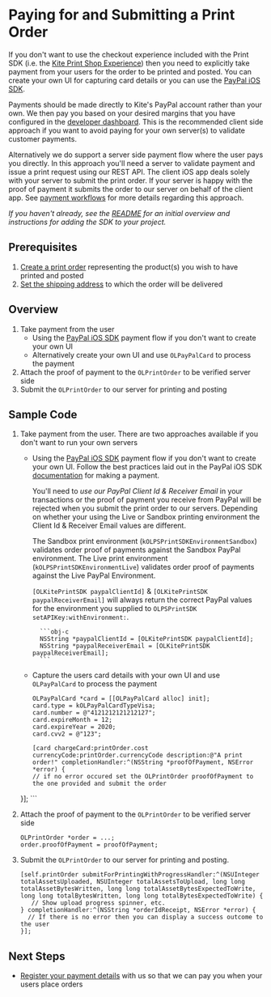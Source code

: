 Paying for and Submitting a Print Order
==============

If you don't want to use the checkout experience included with the Print SDK (i.e. the [Kite Print Shop Experience](print_shop.md)) then you need to explicitly take payment from your users for the order to be printed and posted. You can create your own UI for capturing card details or you can use the [PayPal iOS SDK](https://github.com/paypal/PayPal-iOS-SDK).

Payments should be made directly to Kite's PayPal account rather than your own. We then pay you based on your desired margins that you have configured in the [developer dashboard](https://www.kite.ly). This is the recommended client side approach if you want to avoid paying for your own server(s) to validate customer payments.

Alternatively we do support a server side payment flow where the user pays you directly. In this approach you'll need a server to validate payment and issue a print request using our REST API. The client iOS app deals solely with your server to submit the print order. If your server is happy with the proof of payment it submits the order to our server on behalf of the client app. See [payment workflows](https://www.kite.ly/docs/1.1/payment_workflows) for more details regarding this approach.

_If you haven't already, see the [README](../README.md) for an initial overview and instructions for adding the SDK to your project._

Prerequisites
--------
1. [Create a print order](create_print_order.md) representing the product(s) you wish to have printed and posted
2. [Set the shipping address](shipping.md) to which the order will be delivered

Overview
--------
1. Take payment from the user
    - Using the [PayPal iOS SDK](https://github.com/paypal/PayPal-iOS-SDK) payment flow if you don't want to create your own UI
    - Alternatively create your own UI and use `OLPayPalCard` to process the payment
2. Attach the proof of payment to the `OLPrintOrder` to be verified server side
3. Submit the `OLPrintOrder` to our server for printing and posting

Sample Code
-----------

1. Take payment from the user. There are two approaches available if you don't want to run your own servers
    - Using the [PayPal iOS SDK](https://github.com/paypal/PayPal-iOS-SDK) payment flow if you don't want to create your own UI. Follow the best practices laid out in the PayPal iOS SDK [documentation](https://github.com/paypal/PayPal-iOS-SDK) for making a payment.

	    You'll need to *use our PayPal Client Id & Receiver Email* in your transactions or the proof of payment you receive from PayPal will be rejected when you submit the print order to our servers. Depending on whether your using the Live or Sandbox printing environment the Client Id & Receiver Email values are different.

	    The Sandbox print environment (`kOLPSPrintSDKEnvironmentSandbox`) validates order proof of payments against the Sandbox PayPal environment. The Live print environment (`kOLPSPrintSDKEnvironmentLive`) validates order proof of payments against the Live PayPal Environment.

	    `[OLKitePrintSDK paypalClientId]` & `[OLKitePrintSDK paypalReceiverEmail]` will always return the correct PayPal values for the environment you supplied to `OLPSPrintSDK setAPIKey:withEnvironment:`.

	        ```obj-c
	        NSString *paypalClientId = [OLKitePrintSDK paypalClientId];
	        NSString *paypalReceiverEmail = [OLKitePrintSDK paypalReceiverEmail];
	        ```

    - Capture the users card details with your own UI and use `OLPayPalCard` to process the payment

        ```obj-c
        OLPayPalCard *card = [[OLPayPalCard alloc] init];
        card.type = kOLPayPalCardTypeVisa;
        card.number = @"4121212121212127";
        card.expireMonth = 12;
        card.expireYear = 2020;
        card.cvv2 = @"123";

        [card chargeCard:printOrder.cost currencyCode:printOrder.currencyCode description:@"A print order!" completionHandler:^(NSString *proofOfPayment, NSError *error) {
        // if no error occured set the OLPrintOrder proofOfPayment to the one provided and submit the order
    }];
        ```
2. Attach the proof of payment to the `OLPrintOrder` to be verified server side

    ```obj-c
    OLPrintOrder *order = ...;
    order.proofOfPayment = proofOfPayment;
    ```
3. Submit the `OLPrintOrder` to our server for printing and posting.

     ```obj-c
    [self.printOrder submitForPrintingWithProgressHandler:^(NSUInteger totalAssetsUploaded, NSUInteger totalAssetsToUpload, long long totalAssetBytesWritten, long long totalAssetBytesExpectedToWrite, long long totalBytesWritten, long long totalBytesExpectedToWrite) {
        // Show upload progress spinner, etc.
    } completionHandler:^(NSString *orderIdReceipt, NSError *error) {
       // If there is no error then you can display a success outcome to the user
    }];
    ```

Next Steps
----------

- [Register your payment details](https://www.kite.ly/accounts/billing/) with us so that we can pay you when your users place orders
